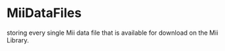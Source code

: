 # MiiDataFiles
storing every single Mii data file that is available for download on the Mii Library.
